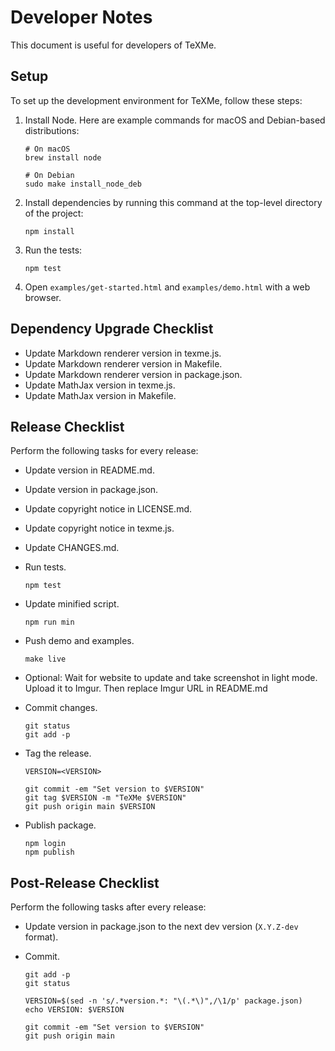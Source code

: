 Developer Notes
===============

This document is useful for developers of TeXMe.


Setup
-----

To set up the development environment for TeXMe, follow these steps:

 1. Install Node. Here are example commands for macOS and Debian-based
    distributions:

        # On macOS
        brew install node

        # On Debian
        sudo make install_node_deb

 2. Install dependencies by running this command at the top-level
    directory of the project:

        npm install

 3. Run the tests:

        npm test

 4. Open `examples/get-started.html` and `examples/demo.html` with a web
    browser.


Dependency Upgrade Checklist
----------------------------

  - Update Markdown renderer version in texme.js.
  - Update Markdown renderer version in Makefile.
  - Update Markdown renderer version in package.json.
  - Update MathJax version in texme.js.
  - Update MathJax version in Makefile.


Release Checklist
-----------------

Perform the following tasks for every release:

  - Update version in README.md.
  - Update version in package.json.
  - Update copyright notice in LICENSE.md.
  - Update copyright notice in texme.js.
  - Update CHANGES.md.
  - Run tests.

        npm test

  - Update minified script.

        npm run min

  - Push demo and examples.

        make live

  - Optional: Wait for website to update and take screenshot in light
    mode. Upload it to Imgur. Then replace Imgur URL in README.md

  - Commit changes.

        git status
        git add -p

  - Tag the release.

        VERSION=<VERSION>

        git commit -em "Set version to $VERSION"
        git tag $VERSION -m "TeXMe $VERSION"
        git push origin main $VERSION

  - Publish package.

        npm login
        npm publish


Post-Release Checklist
----------------------

Perform the following tasks after every release:

  - Update version in package.json to the next dev version (`X.Y.Z-dev` format).

  - Commit.

        git add -p
        git status

        VERSION=$(sed -n 's/.*version.*: "\(.*\)",/\1/p' package.json)
        echo VERSION: $VERSION

        git commit -em "Set version to $VERSION"
        git push origin main
